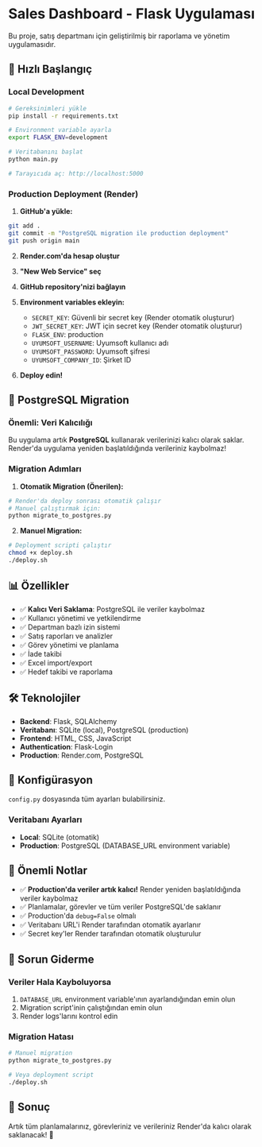 # Sales Dashboard - Flask Uygulaması

Bu proje, satış departmanı için geliştirilmiş bir raporlama ve yönetim uygulamasıdır.

## 🚀 Hızlı Başlangıç

### Local Development
```bash
# Gereksinimleri yükle
pip install -r requirements.txt

# Environment variable ayarla
export FLASK_ENV=development

# Veritabanını başlat
python main.py

# Tarayıcıda aç: http://localhost:5000
```

### Production Deployment (Render)

1. **GitHub'a yükle:**
```bash
git add .
git commit -m "PostgreSQL migration ile production deployment"
git push origin main
```

2. **Render.com'da hesap oluştur**

3. **"New Web Service" seç**

4. **GitHub repository'nizi bağlayın**

5. **Environment variables ekleyin:**
   - `SECRET_KEY`: Güvenli bir secret key (Render otomatik oluşturur)
   - `JWT_SECRET_KEY`: JWT için secret key (Render otomatik oluşturur)
   - `FLASK_ENV`: production
   - `UYUMSOFT_USERNAME`: Uyumsoft kullanıcı adı
   - `UYUMSOFT_PASSWORD`: Uyumsoft şifresi
   - `UYUMSOFT_COMPANY_ID`: Şirket ID

6. **Deploy edin!**

## 🔄 PostgreSQL Migration

### Önemli: Veri Kalıcılığı
Bu uygulama artık **PostgreSQL** kullanarak verilerinizi kalıcı olarak saklar. Render'da uygulama yeniden başlatıldığında verileriniz kaybolmaz!

### Migration Adımları

1. **Otomatik Migration (Önerilen):**
```bash
# Render'da deploy sonrası otomatik çalışır
# Manuel çalıştırmak için:
python migrate_to_postgres.py
```

2. **Manuel Migration:**
```bash
# Deployment scripti çalıştır
chmod +x deploy.sh
./deploy.sh
```

## 📊 Özellikler

- ✅ **Kalıcı Veri Saklama**: PostgreSQL ile veriler kaybolmaz
- ✅ Kullanıcı yönetimi ve yetkilendirme
- ✅ Departman bazlı izin sistemi
- ✅ Satış raporları ve analizler
- ✅ Görev yönetimi ve planlama
- ✅ İade takibi
- ✅ Excel import/export
- ✅ Hedef takibi ve raporlama

## 🛠️ Teknolojiler

- **Backend**: Flask, SQLAlchemy
- **Veritabanı**: SQLite (local), PostgreSQL (production)
- **Frontend**: HTML, CSS, JavaScript
- **Authentication**: Flask-Login
- **Production**: Render.com, PostgreSQL

## 🔧 Konfigürasyon

`config.py` dosyasında tüm ayarları bulabilirsiniz.

### Veritabanı Ayarları
- **Local**: SQLite (otomatik)
- **Production**: PostgreSQL (DATABASE_URL environment variable)

## 📝 Önemli Notlar

- ✅ **Production'da veriler artık kalıcı!** Render yeniden başlatıldığında veriler kaybolmaz
- ✅ Planlamalar, görevler ve tüm veriler PostgreSQL'de saklanır
- ✅ Production'da `debug=False` olmalı
- ✅ Veritabanı URL'i Render tarafından otomatik ayarlanır
- ✅ Secret key'ler Render tarafından otomatik oluşturulur

## 🚨 Sorun Giderme

### Veriler Hala Kayboluyorsa
1. `DATABASE_URL` environment variable'ının ayarlandığından emin olun
2. Migration script'inin çalıştığından emin olun
3. Render logs'larını kontrol edin

### Migration Hatası
```bash
# Manuel migration
python migrate_to_postgres.py

# Veya deployment script
./deploy.sh
```

## 🎯 Sonuç
Artık tüm planlamalarınız, görevleriniz ve verileriniz Render'da kalıcı olarak saklanacak! 🎉